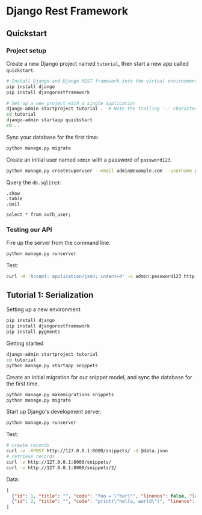 # Django Rest Framework

## Quickstart

### Project setup

Create a new Django project named `tutorial`, then start a new app called `quickstart`.

```sh
# Install Django and Django REST framework into the virtual environment
pip install django
pip install djangorestframework

# Set up a new project with a single application
django-admin startproject tutorial .  # Note the trailing '.' character
cd tutorial
django-admin startapp quickstart
cd ..
```

Sync your database for the first time:

```sh
python manage.py migrate
```

Create an initial user named `admin` with a password of `password123`.

```sh
python manage.py createsuperuser --email admin@example.com --username admin
```

Query the `db.sqlite3`:

```text
.show
.table
.quit

select * from auth_user;
```

### Testing our API

Fire up the server from the command line.

```sh
python manage.py runserver
```

Test:

```sh
curl -H 'Accept: application/json; indent=4' -u admin:password123 http://127.0.0.1:8000/users/
```

## Tutorial 1: Serialization

Setting up a new environment

```sh
pip install django
pip install djangorestframework
pip install pygments
```

Getting started

```sh
django-admin startproject tutorial
cd tutorial
python manage.py startapp snippets
```

Create an initial migration for our snippet model, and sync the database for the first time.

```sh
python manage.py makemigrations snippets
python manage.py migrate
```

Start up Django's development server.

```sh
python manage.py runserver
```

Test:

```sh
# create records
curl -v -XPOST http://127.0.0.1:8000/snippets/ -d @data.json
# retrieve records
curl -v http://127.0.0.1:8000/snippets/
curl -v http://127.0.0.1:8000/snippets/2/
```

Data:

```json
[
  {"id": 1, "title": "", "code": "foo = \"bar\"", "linenos": false, "language": "python", "style": "friendly"},
  {"id": 2, "title": "", "code": "print(\"hello, world\")", "linenos": false, "language": "python", "style": "friendly"}
]
```

